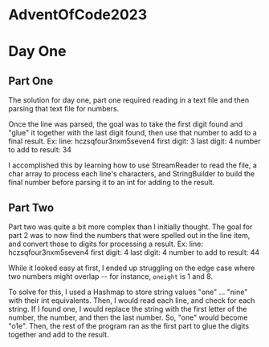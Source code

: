 # AdventOfCode2023

# Day One
## Part One
The solution for day one, part one required reading in a text file and then parsing that text file for numbers. 

Once the line was parsed, the goal was to take the first digit found and "glue" it together with the last digit found, then use that number to add to a final result. 
Ex: 
  line: hczsqfour3nxm5seven4
  first digit: 3
  last digit: 4
  number to add to result: 34

I accomplished this by learning how to use StreamReader to read the file, a char array to process each line's characters, and StringBuilder to build the final number before parsing it to an int for adding to the result.

## Part Two
Part two was quite a bit more complex than I initially thought. The goal for part 2 was to now find the numbers that were spelled out in the line item, and convert those to digits for processing a result.
Ex:
  line: hczsqfour3nxm5seven4
  first digit: 4
  last digit: 4
  number to add to result: 44

While it looked easy at first, I ended up struggling on the edge case where two numbers might overlap -- for instance, `oneight` is 1 and 8.

To solve for this, I used a Hashmap to store string values "one" ... "nine" with their int equivalents. Then, I would read each line, and check for each string. If I found one, I would replace the string with the first letter of the number, the number, and then the last number. So, "one" would become "o1e". Then, the rest of the program ran as the first part to glue the digits together and add to the result.
